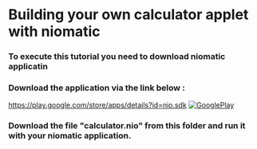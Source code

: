 ﻿# Building your own calculator applet with niomatic


### To execute this tutorial you need to download niomatic applicatin
### Download the application via the link below :



https://play.google.com/store/apps/details?id=nio.sdk
[![GooglePlay](https://play.google.com/intl/en_us/badges/images/generic/en_badge_web_generic.png)](https://play.google.com/store/apps/details?id=nio.sdk&utm_source=Github&utm_campaign=example&pcampaignid=Github)

### Download the file "calculator.nio" from this folder and run it with your niomatic application.
